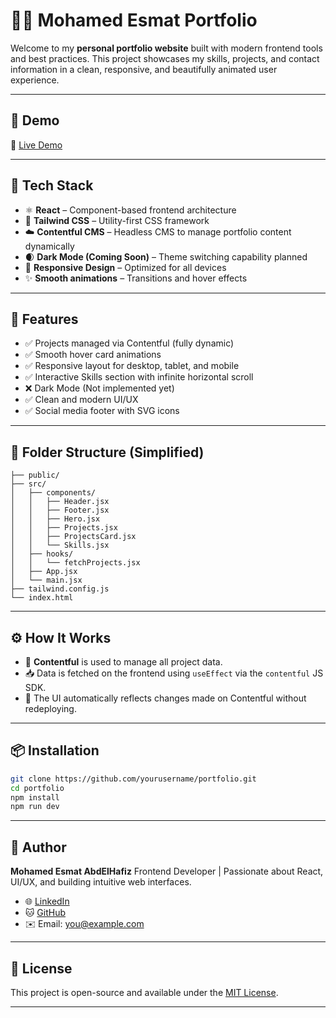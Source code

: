 # 🧑‍💻 Mohamed Esmat Portfolio

Welcome to my **personal portfolio website** built with modern frontend tools and best practices. This project showcases my skills, projects, and contact information in a clean, responsive, and beautifully animated user experience.

---

## 📸 Demo

🔗 [Live Demo](#) <!-- Replace with your actual demo link when ready -->

---

## 🚀 Tech Stack

- ⚛️ **React** – Component-based frontend architecture
- 🎨 **Tailwind CSS** – Utility-first CSS framework
- ☁️ **Contentful CMS** – Headless CMS to manage portfolio content dynamically
- 🌒 **Dark Mode (Coming Soon)** – Theme switching capability planned
- 🧩 **Responsive Design** – Optimized for all devices
- ✨ **Smooth animations** – Transitions and hover effects

---

## 📂 Features

- ✅ Projects managed via Contentful (fully dynamic)
- ✅ Smooth hover card animations
- ✅ Responsive layout for desktop, tablet, and mobile
- ✅ Interactive Skills section with infinite horizontal scroll
- ❌ Dark Mode (Not implemented yet)
- ✅ Clean and modern UI/UX
- ✅ Social media footer with SVG icons

---

## 📁 Folder Structure (Simplified)

```
├── public/
├── src/
│   ├── components/
│   │   ├── Header.jsx
│   │   ├── Footer.jsx
│   │   ├── Hero.jsx
│   │   ├── Projects.jsx
│   │   ├── ProjectsCard.jsx
│   │   └── Skills.jsx
│   ├── hooks/
│   │   └── fetchProjects.jsx
│   ├── App.jsx
│   └── main.jsx
├── tailwind.config.js
└── index.html
```

---

## ⚙️ How It Works

- 🧠 **Contentful** is used to manage all project data.
- 📥 Data is fetched on the frontend using `useEffect` via the `contentful` JS SDK.
- 🔄 The UI automatically reflects changes made on Contentful without redeploying.

---

## 📦 Installation

```bash
git clone https://github.com/yourusername/portfolio.git
cd portfolio
npm install
npm run dev
```

---

## 🧠 Author

**Mohamed Esmat AbdElHafiz**
Frontend Developer | Passionate about React, UI/UX, and building intuitive web interfaces.

- 🌐 [LinkedIn](https://linkedin.com/in/YOUR_USERNAME)
- 🐱 [GitHub](https://github.com/YOUR_USERNAME)
- ✉️ Email: [you@example.com](mailto:you@example.com)

---

## 📃 License

This project is open-source and available under the [MIT License](LICENSE).

---

